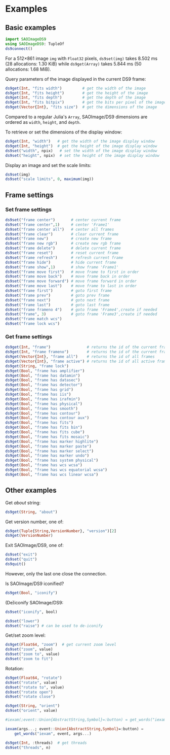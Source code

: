 # Examples


## Basic examples

```julia
import SAOImageDS9
using SAOImageDS9: TupleOf
ds9connect()
```

For a 512×861 image `img` with `Float32` pixels, `ds9set(img)` takes 8.502 ms (28
allocations: 1.30 KiB) while `ds9get(Array)` takes 5.844 ms (50 allocations: 1.68 MiB).


Query parameters of the image displayed in the current DS9 frame:

```julia
ds9get(Int, "fits width")         # get the width of the image
ds9get(Int, "fits height")        # get the height of the image
ds9get(Int, "fits depth")         # get the depth of the image
ds9get(Int, "fits bitpix")        # get the bits per pixel of the image
ds9get(Vector{Int}, "fits size")  # get the dimensions of the image
```

Compared to a regular Julia's `Array`, SAOImage/DS9 dimensions are ordered as `width`,
`height`, and `depth`.

To retrieve or set the dimensions of the display window:

```julia
ds9get(Int, "width")   # get the width of the image display window
ds9get(Int, "height")  # get the height of the image display window
ds9set("width", npix)   # set the width of the image display window
ds9set("height", npix)  # set the height of the image display window
```

Display an image and set the scale limits:

```julia
ds9set(img)
ds9set("scale limits", 0, maximum(img))
```

## Frame settings

### Set frame settings

```julia
ds9set("frame center")       # center current frame
ds9set("frame center",1)     # center 'Frame1'
ds9set("frame center all")   # center all frames
ds9set("frame clear")        # clear current frame
ds9set("frame new")          # create new frame
ds9set("frame new rgb")      # create new rgb frame
ds9set("frame delete")       # delete current frame
ds9set("frame reset")        # reset current frame
ds9set("frame refresh")      # refresh current frame
ds9set("frame hide")         # hide current frame
ds9set("frame show",1)       # show frame 'Frame1'
ds9set("frame move first")   # move frame to first in order
ds9set("frame move back")    # move frame back in order
ds9set("frame move forward") # move frame forward in order
ds9set("frame move last")    # move frame to last in order
ds9set("frame first")        # goto first frame
ds9set("frame prev")         # goto prev frame
ds9set("frame next")         # goto next frame
ds9set("frame last")         # goto last frame
ds9set("frame frameno 4")    # goto frame 'Frame4',create if needed
ds9set("frame", 3)           # goto frame 'Frame3',create if needed
ds9set("frame match wcs")
ds9set("frame lock wcs")
```

### Get frame settings

```julia
ds9get(Int, "frame")                # returns the id of the current frame
ds9get(Int, "frame frameno")        # returns the id of the current frame
ds9get(Vector{Int}, "frame all")    # returns the id of all frames
ds9get(Vector{Int}, "frame active") # returns the id of all active frames
ds9get(String, "frame lock")
ds9get(Bool, "frame has amplifier")
ds9get(Bool, "frame has datamin")
ds9get(Bool, "frame has datasec")
ds9get(Bool, "frame has detector")
ds9get(Bool, "frame has grid")
ds9get(Bool, "frame has iis")
ds9get(Bool, "frame has irafmin")
ds9get(Bool, "frame has physical")
ds9get(Bool, "frame has smooth")
ds9get(Bool, "frame has contour")
ds9get(Bool, "frame has contour aux")
ds9get(Bool, "frame has fits")
ds9get(Bool, "frame has fits bin")
ds9get(Bool, "frame has fits cube")
ds9get(Bool, "frame has fits mosaic")
ds9get(Bool, "frame has marker highlite")
ds9get(Bool, "frame has marker paste")
ds9get(Bool, "frame has marker select")
ds9get(Bool, "frame has marker undo")
ds9get(Bool, "frame has system physical")
ds9get(Bool, "frame has wcs wcsa")
ds9get(Bool, "frame has wcs equatorial wcsa")
ds9get(Bool, "frame has wcs linear wcsa")
```


## Other examples

Get *about* string:

```julia
ds9get(String, "about")
```

Get version number, one of:

```julia
ds9get(Tuple{String,VersionNumber}, "version")[2]
ds9get(VersionNumber)
```

Exit SAOImage/DS9, one of:

```julia
ds9set("exit")
ds9set("quit")
ds9quit()
```

However, only the last one close the connection.

Is SAOImage/DS9 iconified?

```julia
ds9get(Bool, "iconify")
```

(De)iconify SAOImage/DS9:

```julia
ds9set("iconify", bool)
```

```julia
ds9set("lower")
ds9set("raise") # can be used to de-iconify
```

Get/set zoom level:
```julia
ds9get(Float64, "zoom")  # get current zoom level
ds9set("zoom", value)
ds9set("zoom to", value)
ds9set("zoom to fit")
```

Rotation:
```julia
ds9get(Float64, "rotate")
ds9set("rotate", value)
ds9set("rotate to", value)
ds9set("rotate open")
ds9set("rotate close")
```

```julia
ds9get(String, "orient")
ds9set("orient", value)
```

```julia
#iexam(;event::Union{AbstractString,Symbol}=:button) = get_words("iexam", event)

iexam(args...; event::Union{AbstractString,Symbol}=:button) =
    get_words("iexam", event, args...)

ds9get(Int, :threads)  # get threads
ds9set("threads", n)
```
